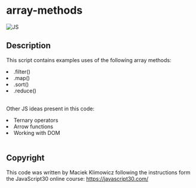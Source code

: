 # array-methods

![JS](https://img.shields.io/badge/JavaScript-323330?style=for-the-badge&logo=javascript&logoColor=F7DF1E)

## Description

This script contains examples uses of the following array methods:

<li>.filter()</li>
<li>.map()</li>
<li>.sort()</li>
<li>.reduce()</li><br>

Other JS ideas present in this code:

<li>Ternary operators</li>
<li>Arrow functions</li>
<li>Working with DOM</li><br>

## Copyright

This code was written by Maciek Klimowicz following the instructions form the JavaScript30 online course: https://javascript30.com/
